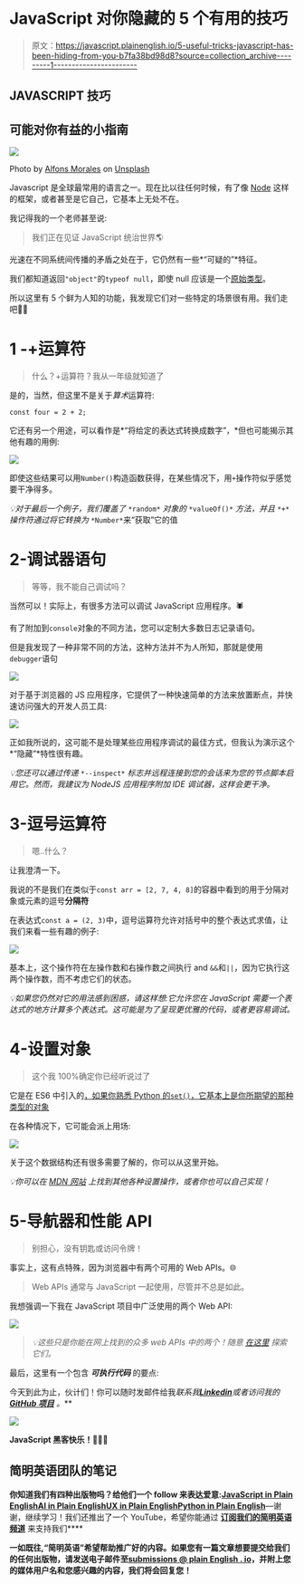 # JavaScript 对你隐藏的 5 个有用的技巧

> 原文：<https://javascript.plainenglish.io/5-useful-tricks-javascript-has-been-hiding-from-you-b7fa38bd98d8?source=collection_archive---------1----------------------->

## JAVASCRIPT 技巧

## 可能对你有益的小指南

![](img/c0a66b4d7575ad9353866d684e24b9c0.png)

Photo by [Alfons Morales](https://unsplash.com/@alfonsmc10?utm_source=medium&utm_medium=referral) on [Unsplash](https://unsplash.com?utm_source=medium&utm_medium=referral)

Javascript 是全球最常用的语言之一。现在比以往任何时候，有了像 [Node](https://nodejs.org/en/) 这样的框架，或者甚至是它自己，它基本上无处不在。

我记得我的一个老师甚至说:

> 我们正在见证 JavaScript 统治世界🌎

光速在不同系统间传播的矛盾之处在于，它仍然有一些*“可疑的”*特征。

我们都知道返回`"object"`的`typeof null`，即使 null 应该是一个[原始类型](https://2ality.com/2013/10/typeof-null.html)。

所以这里有 5 个鲜为人知的功能，我发现它们对一些特定的场景很有用。我们走吧💪🏻

# 1 -+运算符

> 什么？+运算符？我从一年级就知道了

是的，当然，但这里不是关于*算术*运算符:

`const four = 2 + 2;`

它还有另一个用途，可以看作是*“将给定的表达式转换成数字”，*但也可能揭示其他有趣的用例:

![](img/abc6bd5a23611dea14fe873b74813cf4.png)

即使这些结果可以用`Number()`构造函数获得，在某些情况下，用`+`操作符似乎感觉要干净得多。

*💡对于最后一个例子，我们覆盖了* `*random*` *对象的* `*valueOf()*` *方法，并且* `*+*` *操作符通过将它转换为* `*Number*`来“获取”它的值

# 2-调试器语句

> 等等，我不能自己调试吗？

当然可以！实际上，有很多方法可以调试 JavaScript 应用程序。🕷️

有了附加到`console`对象的不同方法，您可以定制大多数日志记录语句。

但是我发现了一种非常不同的方法，这种方法并不为人所知，那就是使用`debugger`语句

![](img/5cb91ee6710320dd6f9d9ca92ffe2e3d.png)

对于基于浏览器的 JS 应用程序，它提供了一种快速简单的方法来放置断点，并快速访问强大的开发人员工具:

![](img/300ce8b23800083c6677342c3d94f004.png)

正如我所说的，这可能不是处理某些应用程序调试的最佳方式，但我认为演示这个*“隐藏”*特性很有趣。

*💡您还可以通过传递* `*--inspect*` *标志并远程连接到您的会话来为您的节点脚本启用它。然而，我建议为 NodeJS 应用程序附加 IDE 调试器，这样会更干净。*

# 3-逗号运算符

> 嗯..什么？

让我澄清一下。

我说的不是我们在类似于`const arr = [2, 7, 4, 8]`的容器中看到的用于分隔对象或元素的逗号**分隔符**

在表达式`const a = (2, 3)`中，逗号运算符允许对括号中的整个表达式求值，让我们来看一些有趣的例子:

![](img/2ca265dea3f620791ae691327717959d.png)

基本上，这个操作符在左操作数和右操作数之间执行 and `&&`和`||`，因为它执行这两个操作数，而不考虑它们的状态。

*💡如果您仍然对它的用法感到困惑，请这样想:它允许您在 JavaScript 需要一个表达式的地方计算多个表达式。这可能是为了呈现更优雅的代码，或者更容易调试。*

# 4-设置对象

> 这个我 100%确定你已经听说过了

它是在 ES6 中引入的[，如果你熟悉 Python 的`set()`，它基本上是你所期望的那种类型的对象](http://es6-features.org/)

在各种情况下，它可能会派上用场:

![](img/2b99948a729dc031ce3b6909340770c5.png)

关于这个数据结构还有很多需要了解的，你可以从这里开始。

*💡你可以在* [*MDN 网站*](https://developer.mozilla.org/en-US/docs/Web/JavaScript/Reference/Global_Objects/Set) *上找到其他各种设置操作，或者你也可以自己实现！*

# 5-导航器和性能 API

> 别担心，没有钥匙或访问令牌！

事实上，这有点特殊，因为浏览器中有两个可用的 Web APIs。🌐

> Web APIs 通常与 JavaScript 一起使用，尽管并不总是如此。

我想强调一下我在 JavaScript 项目中广泛使用的两个 Web API:

![](img/45788483b97b63c92b15e126ab4f7483.png)

> *💡这些只是你能在网上找到的众多 web APIs 中的两个！随意* [*在这里*](https://developer.mozilla.org/en-US/docs/Web/API) *探索它们。*

最后，这里有一个包含 ***可执行代码*** 的要点:

今天到此为止，伙计们！你可以随时发邮件给我[](mailto:dev@alexandrezajac.com)**联系我*[***Linkedin***](https://www.linkedin.com/in/alexandre-zajac/)*或者访问我的 [***GitHub 项目***](https://github.com/alexZajac) 。****

**![](img/4d2947f1c8d562497ef9e466cf2cbd2f.png)**

**JavaScript 黑客快乐！👨🏻‍💻**

## ****简明英语团队的笔记****

**你知道我们有四种出版物吗？给他们一个 follow 来表达爱意:[**JavaScript in Plain English**](https://medium.com/javascript-in-plain-english)[**AI in Plain English**](https://medium.com/ai-in-plain-english)[**UX in Plain English**](https://medium.com/ux-in-plain-english)[**Python in Plain English**](https://medium.com/python-in-plain-english)**—谢谢，继续学习！我们还推出了一个 YouTube，希望你能通过 [**订阅我们的简明英语频道**](https://www.youtube.com/channel/UCtipWUghju290NWcn8jhyAw) 来支持我们****

****一如既往,“简明英语”希望帮助推广好的内容。如果您有一篇文章想要提交给我们的任何出版物，请发送电子邮件至[**submissions @ plain English . io**](mailto:submissions@plainenglish.io)**，并附上您的媒体用户名和您感兴趣的内容，我们将会回复您！******